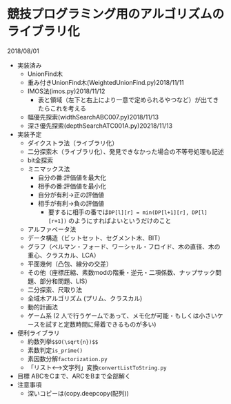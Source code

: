 ﻿# 競技プログラミング用のアルゴリズムのライブラリ化
2018/08/01

- 実装済み
	- UnionFind木
	- 重み付きUnionFind木(WeightedUnionFind.py)2018/11/11
	- IMOS法(imos.py)2018/11/12
		- 表と領域（左下と右上により一意で定められるやつなど）が出てきたらこれを考える
	- 幅優先探索(widthSearchABC007.py)2018/11/13
 	- 深さ優先探索(depthSearchATC001A.py)20218/11/13
- 実装予定
	- ダイクストラ法（ライブラリ化）
	- 二分探索木（ライブラリ化）、発見できなかった場合の不等号処理も記述
	- bit全探索
	- ミニマックス法
		- 自分の番:評価値を最大化
		- 相手の番:評価値を最小化
		- 自分が有利→正の評価値
		- 相手が有利→負の評価値
			- 要するに相手の番では```DP[l][r] = min(DP[l+1][r], DP[l][r+1])```
			のようにすればよいというだけのこと
	- アルファベータ法
	- データ構造（ビットセット、セグメント木、BIT）
	- グラフ（ベルマン・フォード、ワーシャル・フロイド、木の直径、木の重心、クラスカル、LCA）
	- 平面幾何（凸包、線分の交差）
	- その他（座標圧縮、素数modの階乗・逆元・二項係数、ナップサック問題、部分和問題、LIS）
	- 二分探索、尺取り法
	- 全域木アルゴリズム (プリム、クラスカル)
	- 動的計画法
	- ゲーム系 (2 人で行うゲームであって、メモ化が可能・もしくは小さいケースを試すと定数時間に帰着できるものが多い)
- 便利ライブラリ
	- 約数列挙```$$O(\sqrt{n})$$```
	- 素数判定```is_prime()```
	- 素因数分解```factorization.py```
	- 「リスト<-->文字列」変換```convertListToString.py```
- 目標
	ABCをCまで、ARCをBまで全部解く 
- 注意事項
	- 深いコピーは(copy.deepcopy(配列))
	
